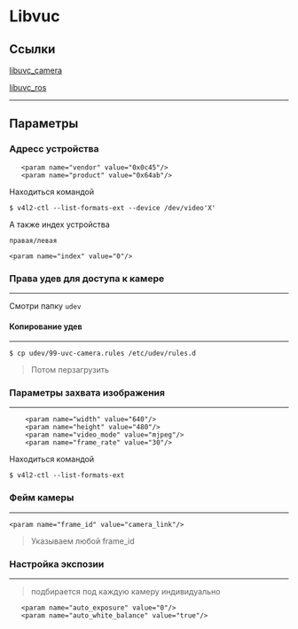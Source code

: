 # Libvuc

## Ссылки

[libuvc_camera](http://wiki.ros.org/libuvc_camera)

[libuvc_ros](http://wiki.ros.org/libuvc_ros)

---

## Параметры

### Адресс устройства 

```
   <param name="vendor" value="0x0c45"/>
   <param name="product" value="0x64ab"/>
```

Находиться командой

```
$ v4l2-ctl --list-formats-ext --device /dev/video'X'
```

А также индех устройства

`правая/левая`

```
<param name="index" value="0"/>
```

### Права удев для доступа к камере
---

Смотри папку `udev`

#### Копирование удев
---
```
$ cp udev/99-uvc-camera.rules /etc/udev/rules.d
```

> Потом перзагрузить

### Параметры захвата изображения
---
```
    <param name="width" value="640"/>
    <param name="height" value="480"/>
    <param name="video_mode" value="mjpeg"/>
    <param name="frame_rate" value="30"/>
```

Находиться командой

```
$ v4l2-ctl --list-formats-ext
```

### Фейм камеры
---
```
<param name="frame_id" value="camera_link"/>
```

> Указываем любой frame_id

### Настройка экспозии
---
> подбирается под каждую камеру индивидуально

```
   <param name="auto_exposure" value="0"/>
   <param name="auto_white_balance" value="true"/>
```